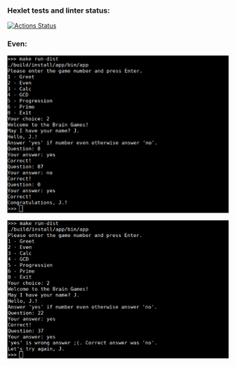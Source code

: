 ### Hexlet tests and linter status:
[![Actions Status](https://github.com/skydesh/java-project-lvl1/workflows/hexlet-check/badge.svg)](https://github.com/skydesh/java-project-lvl1/actions)
### Even:
![Even image](./resources/even.png)

![Even image](./resources/no-even.png)
